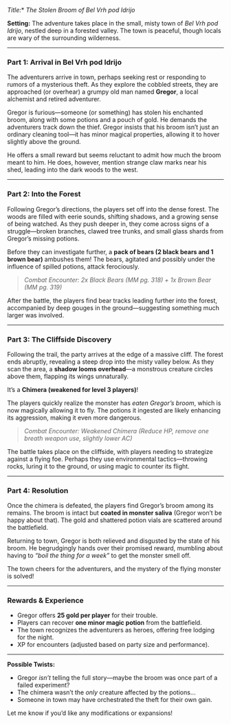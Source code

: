 
*Title:** *The Stolen Broom of Bel Vrh pod Idrijo*

**Setting:** The adventure takes place in the small, misty town of *Bel Vrh pod Idrijo*, nestled deep in a forested valley. The town is peaceful, though locals are wary of the surrounding wilderness.

---

### **Part 1: Arrival in Bel Vrh pod Idrijo**

The adventurers arrive in town, perhaps seeking rest or responding to rumors of a mysterious theft. As they explore the cobbled streets, they are approached (or overhear) a grumpy old man named **Gregor**, a local alchemist and retired adventurer.

Gregor is furious—someone (or something) has stolen his enchanted broom, along with some potions and a pouch of gold. He demands the adventurers track down the thief. Gregor insists that his broom isn’t just an ordinary cleaning tool—it has minor magical properties, allowing it to hover slightly above the ground.

He offers a small reward but seems reluctant to admit how much the broom meant to him. He does, however, mention strange claw marks near his shed, leading into the dark woods to the west.

---

### **Part 2: Into the Forest**

Following Gregor’s directions, the players set off into the dense forest. The woods are filled with eerie sounds, shifting shadows, and a growing sense of being watched. As they push deeper in, they come across signs of a struggle—broken branches, clawed tree trunks, and small glass shards from Gregor’s missing potions.

Before they can investigate further, a **pack of bears (2 black bears and 1 brown bear)** ambushes them! The bears, agitated and possibly under the influence of spilled potions, attack ferociously.

> *Combat Encounter: 2x Black Bears (MM pg. 318) + 1x Brown Bear (MM pg. 319)*

After the battle, the players find bear tracks leading further into the forest, accompanied by deep gouges in the ground—suggesting something much larger was involved.

---

### **Part 3: The Cliffside Discovery**

Following the trail, the party arrives at the edge of a massive cliff. The forest ends abruptly, revealing a steep drop into the misty valley below. As they scan the area, a **shadow looms overhead**—a monstrous creature circles above them, flapping its wings unnaturally.

It’s a **Chimera (weakened for level 3 players)**!

The players quickly realize the monster has *eaten Gregor’s broom*, which is now magically allowing it to fly. The potions it ingested are likely enhancing its aggression, making it even more dangerous.

> *Combat Encounter: Weakened Chimera (Reduce HP, remove one breath weapon use, slightly lower AC)*

The battle takes place on the cliffside, with players needing to strategize against a flying foe. Perhaps they use environmental tactics—throwing rocks, luring it to the ground, or using magic to counter its flight.

---

### **Part 4: Resolution**

Once the chimera is defeated, the players find Gregor’s broom among its remains. The broom is intact but **coated in monster saliva** (Gregor won’t be happy about that). The gold and shattered potion vials are scattered around the battlefield.

Returning to town, Gregor is both relieved and disgusted by the state of his broom. He begrudgingly hands over their promised reward, mumbling about having to *“boil the thing for a week”* to get the monster smell off.

The town cheers for the adventurers, and the mystery of the flying monster is solved!

---

### **Rewards & Experience**
- Gregor offers **25 gold per player** for their trouble.
- Players can recover **one minor magic potion** from the battlefield.
- The town recognizes the adventurers as heroes, offering free lodging for the night.
- XP for encounters (adjusted based on party size and performance).

---

**Possible Twists:**
- Gregor *isn’t* telling the full story—maybe the broom was once part of a failed experiment?
- The chimera wasn’t the *only* creature affected by the potions…
- Someone in town may have orchestrated the theft for their own gain.

Let me know if you’d like any modifications or expansions!

